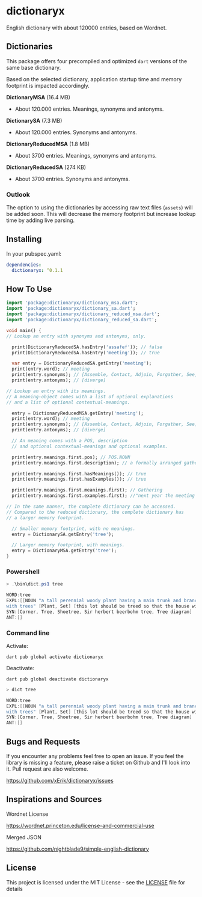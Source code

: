 # dictionaryx

English dictionary with about 120000 entries, based on Wordnet. 

## Dictionaries

This package offers four precompiled and optimized `dart` versions of the same base dictionary.

Based on the selected dictionary, application startup time and memory footprint is impacted accordingly.

**DictionaryMSA** (16.4 MB)

- About 120.000 entries. Meanings, synonyms and antonyms.

**DictionarySA** (7.3 MB)

- About 120.000 entries. Synonyms and antonyms.

**DictionaryReducedMSA** (1.8 MB)

- About 3700 entries. Meanings, synonyms and antonyms.

**DictionaryReducedSA** (274 KB)

- About 3700 entries. Synonyms and antonyms.

### Outlook

The option to using the dictionaries by accessing raw text files (`assets`) will be added soon. This will decrease the memory footprint but increase lookup time by adding live parsing.

## Installing

In your pubspec.yaml:

```yaml
dependencies:
  dictionaryx: ^0.1.1
```
## How To Use

```dart
import 'package:dictionaryx/dictionary_msa.dart';
import 'package:dictionaryx/dictionary_sa.dart';
import 'package:dictionaryx/dictionary_reduced_msa.dart';
import 'package:dictionaryx/dictionary_reduced_sa.dart';

void main() {
// Lookup an entry with synonyms and antonyms, only.

  print(DictionaryReducedSA.hasEntry('assafef')); // false
  print(DictionaryReducedSA.hasEntry('meeting')); // true

  var entry = DictionaryReducedSA.getEntry('meeting');
  print(entry.word); // meeting
  print(entry.synonyms); // [Assemble, Contact, Adjoin, Forgather, See]
  print(entry.antonyms); // [diverge]

// Lookup an entry with its meanings.
// A meaning-object comes with a list of optional explanations
// and a list of optional contextual-meanings.

  entry = DictionaryReducedMSA.getEntry('meeting');
  print(entry.word); // meeting
  print(entry.synonyms); // [Assemble, Contact, Adjoin, Forgather, See]
  print(entry.antonyms); // [diverge]

  // An meaning comes with a POS, description
  // and optional contextual-meanings and optional examples.

  print(entry.meanings.first.pos); // POS.NOUN
  print(entry.meanings.first.description); // a formally arranged gathering

  print(entry.meanings.first.hasMeanings()); // true
  print(entry.meanings.first.hasExamples()); // true

  print(entry.meanings.first.meanings.first); // Gathering
  print(entry.meanings.first.examples.first); //"next year the meeting (...)

// In the same manner, the complete dictionary can be accessed.
// Compared to the reduced dictionary, the complete dictionary has
// a larger memory footprint.

  // Smaller memory footprint, with no meanings.
  entry = DictionarySA.getEntry('tree');

  // Larger memory footprint, with meanings.
  entry = DictionaryMSA.getEntry('tree');
}
```
### Powershell 

```ps1
> .\bin\dict.ps1 tree

WORD:tree 
EXPL:[[NOUN "a tall perennial woody plant having a main trunk and branches forming a distinct elevated crown; includes both gymnosperms and angiosperms" [Woody plant, Ligneous plant] []], [VERB "plant 
with trees" [Plant, Set] [this lot should be treed so that the house will be shaded in summer]], [VERB "chase an animal up a tree" [Chase, Chase after, Trail, Tail, Tag, Give chase, Dog, Go after, Track] [the hunters treed the bear with dogs and killed it, her dog likes to tree squirrels]], [VERB "stretch (a shoe) on a shoetree" [Elongate, Stretch] []]]
SYN:[Corner, Tree, Shoetree, Sir herbert beerbohm tree, Tree diagram]
ANT:[]
``` 

### Command line

Activate:

`dart pub global activate dictionaryx`

Deactivate:

`dart pub global deactivate dictionaryx`

```ps1
> dict tree

WORD:tree 
EXPL:[[NOUN "a tall perennial woody plant having a main trunk and branches forming a distinct elevated crown; includes both gymnosperms and angiosperms" [Woody plant, Ligneous plant] []], [VERB "plant 
with trees" [Plant, Set] [this lot should be treed so that the house will be shaded in summer]], [VERB "chase an animal up a tree" [Chase, Chase after, Trail, Tail, Tag, Give chase, Dog, Go after, Track] [the hunters treed the bear with dogs and killed it, her dog likes to tree squirrels]], [VERB "stretch (a shoe) on a shoetree" [Elongate, Stretch] []]]
SYN:[Corner, Tree, Shoetree, Sir herbert beerbohm tree, Tree diagram]
ANT:[]
```
## Bugs and Requests

If you encounter any problems feel free to open an issue. If you feel the library is missing a feature, please raise a ticket on Github and I'll look into it. Pull request are also welcome.

https://github.com/xErik/dictionaryx/issues

## Inspirations and Sources

Wordnet License

https://wordnet.princeton.edu/license-and-commercial-use

Merged JSON

https://github.com/nightblade9/simple-english-dictionary

## License

This project is licensed under the MIT License - see the [LICENSE](LICENSE) file for details

